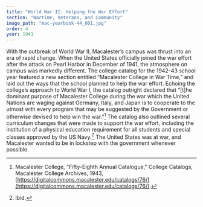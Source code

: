 ```yaml
---
title: "World War II: Helping the War Effort"
section: "Wartime, Veterans, and Community"
image_path: "mac-yearbook-44_001.jpg"
order: 4
year: 1941
---
```


With the outbreak of World War II, Macalester’s campus was thrust into an era of rapid change. When the United States officially joined the war effort after the attack on Pearl Harbor in December of 1941, the atmosphere on campus was markedly different. The college catalog for the 1942-43 school year featured a new section entitled “Macalester College in War Time,” and laid out the ways that the school planned to help the war effort. Echoing the college’s approach to World War I, the catalog outright declared that “[t]he dominant purpose of Macalester College during the war which the United Nations are waging against Germany, Italy, and Japan is to cooperate to the utmost with every program that may be suggested by the Government or otherwise devised to help win the war.”[^1] The catalog also outlined several curriculum changes that were made to support the war effort, including the institution of a physical education requirement for all students and special classes approved by the US Navy.[^2] The United States was at war, and Macalester wanted to be in lockstep with the government whenever possible. 

[^1]:
     Macalester College, "Fifty-Eighth Annual Catalogue," College Catalogs, Macalester College Archives, 1943, [https://digitalcommons.macalester.edu/catalogs/76/](https://digitalcommons.macalester.edu/catalogs/76/).

[^2]:
     Ibid.
